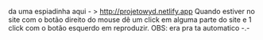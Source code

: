 da uma espiadinha aqui - > http://projetowyd.netlify.app
Quando estiver no site com o botão direito do mouse dê um click em alguma parte do site e 1 click com o botão esquerdo em reproduzir.
OBS: era pra ta automatico -.-
